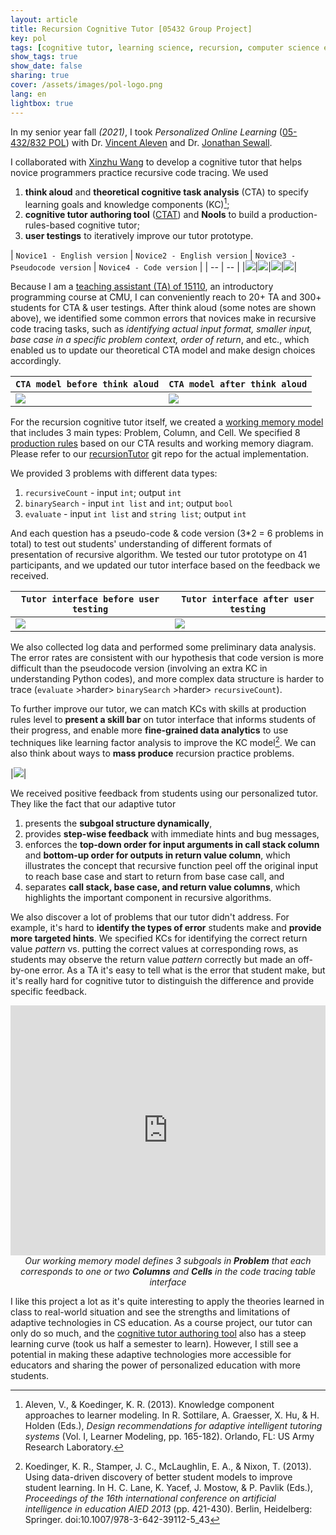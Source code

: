 ```yaml
---
layout: article
title: Recursion Cognitive Tutor [05432 Group Project]
key: pol
tags: [cognitive tutor, learning science, recursion, computer science education]
show_tags: true
show_date: false
sharing: true
cover: /assets/images/pol-logo.png
lang: en
lightbox: true
---
```


In my senior year fall *(2021)*, I took *Personalized Online Learning* ([05-432/832 POL][05432]) with Dr. [Vincent Aleven] and Dr. [Jonathan Sewall].

<!--more-->

I collaborated with [Xinzhu Wang] to develop a cognitive tutor that helps novice programmers practice recursive code tracing. We used 

1. **think aloud** and **theoretical cognitive task analysis** (CTA) to specify learning goals and knowledge components (KC)[^1];
2. **cognitive tutor authoring tool** ([CTAT]) and **Nools** to build a production-rules-based cognitive tutor;
3. **user testings** to iteratively improve our tutor prototype.

| `Novice1 - English version` | `Novice2 - English version` | `Novice3 - Pseudocode version` | `Novice4 - Code version` |
| -- | -- |
|![](/assets/images/pol-ta-1.png)|![](/assets/images/pol-ta-2.png)|![](/assets/images/pol-ta-3.png)|![](/assets/images/pol-ta-4.png)|


Because I am a [teaching assistant (TA) of 15110][110], an introductory programming course at CMU, I can conveniently reach to 20+ TA and 300+ students for CTA & user testings. After think aloud (some notes are shown above), we identified some common errors that novices make in recursive code tracing tasks, such as *identifying actual input format, smaller input, base case in a specific problem context, order of return*, and etc., which enabled us to update our theoretical CTA model and make design choices accordingly.

| `CTA model before think aloud` | `CTA model after think aloud` |
| -- | -- |
|![](/assets/images/pol-cta-pre.jpg)|![](/assets/images/pol-cta-post.jpg)|

For the recursion cognitive tutor itself, we created a [working memory model][WM] that includes 3 main types: Problem, Column, and Cell. We specified 8 [production rules] based on our CTA results and working memory diagram. Please refer to our [recursionTutor] git repo for the actual implementation.

We provided 3 problems with different data types:
1. `recursiveCount` - input `int`; output `int`
2. `binarySearch` - input `int list` and `int`; output `bool`
3. `evaluate` - input `int list` and `string list`; output `int`

And each question has a pseudo-code & code version (3*2 = 6 problems in total) to test out students' understanding of different formats of presentation of recursive algorithm. We tested our tutor prototype on 41 participants, and we updated our tutor interface based on the feedback we received.

| `Tutor interface before user testing` | `Tutor interface after user testing` |
| -- | -- |
|![](/assets/images/pol-tutor-pre.png)|![](/assets/images/pol-tutor-post.png)|

We also collected log data and performed some preliminary data analysis. The error rates are consistent with our hypothesis that code version is more difficult than the pseudocode version (involving an extra KC in understanding Python codes), and more complex data structure is harder to trace (`evaluate` >harder> `binarySearch` >harder> `recursiveCount`).

To further improve our tutor, we can match KCs with skills at production rules level to **present a skill bar** on tutor interface that informs students of their progress, and enable more **fine-grained data analytics** to use techniques like learning factor analysis to improve the KC model[^2]. We can also think about ways to **mass produce** recursion practice problems. 

|![](/assets/images/pol-tutor-data.png)|

We received positive feedback from students using our personalized tutor. They like the fact that our adaptive tutor
1. presents the **subgoal structure dynamically**,
2. provides **step-wise feedback** with immediate hints and bug messages,
3. enforces the **top-down order for input arguments in call stack column** and **bottom-up order for outputs in return value column**, which illustrates the concept that recursive function peel off the original input to reach base case and start to return from base case call, and
4. separates **call stack, base case, and return value columns**, which highlights the important component in recursive algorithms. 

We also discover a lot of problems that our tutor didn't address. For example, it's hard to **identify the types of error** students make and **provide more targeted hints**. We specified KCs for identifying the correct return value *pattern* vs. putting the correct values at corresponding rows, as students may observe the return value *pattern* correctly but made an off-by-one error. As a TA it's easy to tell what is the error that student make, but it's really hard for cognitive tutor to distinguish the difference and provide specific feedback. 

<iframe width="100%" height="400" src="https://miro.com/app/live-embed/uXjVOfAkTgg=/?moveToViewport=1794,-3730,3037,2945" frameBorder="0" scrolling="no" allowFullScreen></iframe>

<center><i>Our working memory model defines 3 subgoals in <b>Problem</b> that each corresponds to one or two <b>Columns</b> and <b>Cells</b> in the code tracing table interface</i></center>

I like this project a lot as it's quite interesting to apply the theories learned in class to real-world situation and see the strengths and limitations of adaptive technologies in CS education. As a course project, our tutor can only do so much, and the [cognitive tutor authoring tool][CTAT] also has a steep learning curve (took us half a semester to learn). However, I still see a potential in making these adaptive technologies more accessible for educators and sharing the power of personalized education with more students.

[^1]: Aleven, V., & Koedinger, K. R. (2013). Knowledge component approaches to learner modeling. In R. Sottilare, A. Graesser, X. Hu, & H. Holden (Eds.), *Design recommendations for adaptive intelligent tutoring systems* (Vol. I, Learner Modeling, pp. 165-182). Orlando, FL: US Army Research Laboratory.

[^2]: Koedinger, K. R., Stamper, J. C., McLaughlin, E. A., & Nixon, T. (2013). Using data-driven discovery of better student models to improve student learning. In H. C. Lane, K. Yacef, J. Mostow, & P. Pavlik (Eds.), *Proceedings of the 16th international conference on artificial intelligence in education AIED 2013* (pp. 421-430). Berlin, Heidelberg: Springer. doi:10.1007/978-3-642-39112-5_43


[05432]: https://www.hcii.cmu.edu/courses/personalized-online-learning
[Vincent Aleven]: https://www.hcii.cmu.edu/people/vincent-aleven
[Jonathan Sewall]: https://www.hcii.cmu.edu/people/jonathan-sewall
[Xinzhu Wang]: http://www.wangxinzhu99.com/
[110]: /en_activity/2-ta.html
[recursionTutor]: https://github.com/mqo00/recursionTutor
[production rules]: https://github.com/mqo00/recursionTutor/blob/main/CognitiveModel/RT_productionrules.nools
[CTAT]: https://github.com/CMUCTAT/CTAT/wiki
[WM]: https://miro.com/app/board/uXjVOfAkTgg=/?invite_link_id=688530250362